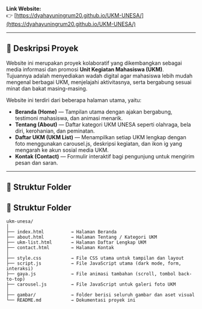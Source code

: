 **Link Website:**  
👉 [https://dyahayuningrum20.github.io/UKM-UNESA/](https://dyahayuningrum20.github.io/UKM-UNESA/)

---
## 📖 Deskripsi Proyek
Website ini merupakan proyek kolaboratif yang dikembangkan sebagai media informasi dan promosi **Unit Kegiatan Mahasiswa (UKM)**.  
Tujuannya adalah menyediakan wadah digital agar mahasiswa lebih mudah mengenal berbagai UKM, menjelajahi aktivitasnya, serta bergabung sesuai minat dan bakat masing-masing.

Website ini terdiri dari beberapa halaman utama, yaitu:
- **Beranda (Home)** — Tampilan utama dengan ajakan bergabung, testimoni mahasiswa, dan animasi menarik.  
- **Tentang (About)** — Daftar kategori UKM UNESA seperti olahraga, bela diri, kerohanian, dan peminatan.  
- **Daftar UKM (UKM List)** — Menampilkan setiap UKM lengkap dengan foto menggunakan carousel.js, deskripsi kegiatan, dan ikon ig yang mengarah ke akun sosial media UKM.  
- **Kontak (Contact)** — Formulir interaktif bagi pengunjung untuk mengirim pesan dan saran.

---

## 🧱 Struktur Folder
## 🧱 Struktur Folder
```
ukm-unesa/
│
├── index.html          → Halaman Beranda
├── about.html          → Halaman Tentang / Kategori UKM
├── ukm-list.html       → Halaman Daftar Lengkap UKM
├── contact.html        → Halaman Kontak
│
├── style.css           → File CSS utama untuk tampilan dan layout
├── script.js           → File JavaScript utama (dark mode, form, interaksi)
├── gaya.js             → File animasi tambahan (scroll, tombol back-to-top)
├── carousel.js         → File JavaScript untuk galeri foto UKM
│
├── gambar/             → Folder berisi seluruh gambar dan aset visual
└── README.md           → Dokumentasi proyek ini
```





